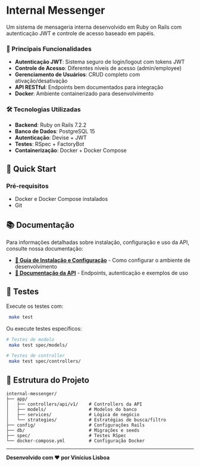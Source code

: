 # Internal Messenger

Um sistema de mensageria interna desenvolvido em Ruby on Rails com autenticação JWT e controle de acesso baseado em papéis.

### 🚀 Principais Funcionalidades

- **Autenticação JWT**: Sistema seguro de login/logout com tokens JWT
- **Controle de Acesso**: Diferentes níveis de acesso (admin/employee)
- **Gerenciamento de Usuários**: CRUD completo com ativação/desativação
- **API RESTful**: Endpoints bem documentados para integração
- **Docker**: Ambiente containerizado para desenvolvimento

### 🛠️ Tecnologias Utilizadas

- **Backend**: Ruby on Rails 7.2.2
- **Banco de Dados**: PostgreSQL 15
- **Autenticação**: Devise + JWT
- **Testes**: RSpec + FactoryBot
- **Containerização**: Docker + Docker Compose

## 🚀 Quick Start

### Pré-requisitos

- Docker e Docker Compose instalados
- Git

## 📚 Documentação

Para informações detalhadas sobre instalação, configuração e uso da API, consulte nossa documentação:

- **[📖 Guia de Instalação e Configuração](https://github.com/ViniciusLisboa07/internal-messenger/wiki/Instalando-ambiente-de-desenvolvimento)** - Como configurar o ambiente de desenvolvimento
- **[🔗 Documentação da API](https://github.com/ViniciusLisboa07/internal-messenger/wiki/Documenta%C3%A7%C3%A3o-API)** - Endpoints, autenticação e exemplos de uso

## 🧪 Testes

Execute os testes com:

```bash
 make test
```

Ou execute testes específicos:

```bash
# Testes de modelo
 make test spec/models/

# Testes de controller
 make test spec/controllers/
```

## 📁 Estrutura do Projeto

```
internal-messenger/
├── app/
│   ├── controllers/api/v1/    # Controllers da API
│   ├── models/                # Modelos do banco
│   ├── services/              # Lógica de negócio
│   └── strategies/            # Estratégias de busca/filtro
├── config/                    # Configurações Rails
├── db/                        # Migrações e seeds
├── spec/                      # Testes RSpec
└── docker-compose.yml         # Configuração Docker
```

---

**Desenvolvido com ❤️ por Vinícius Lisboa**
